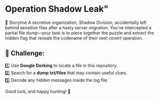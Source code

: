 # Operation Shadow Leak"

🧩 Storyline
A secretive organization, Shadow Division, accidentally left behind sensitive files after a hasty server migration. You’ve intercepted a partial file dump—your task is to piece together the puzzle and extract the hidden flag that reveals the codename of their next covert operation.

## 📌 Challenge:  
1️⃣ Use **Google Dorking** to locate a file in this repository.  
2️⃣ Search for a **dump txt/files** that may contain useful clues.  
3️⃣ Decode any hidden messages inside the log file.  

Good luck, and happy hunting! 🚀
